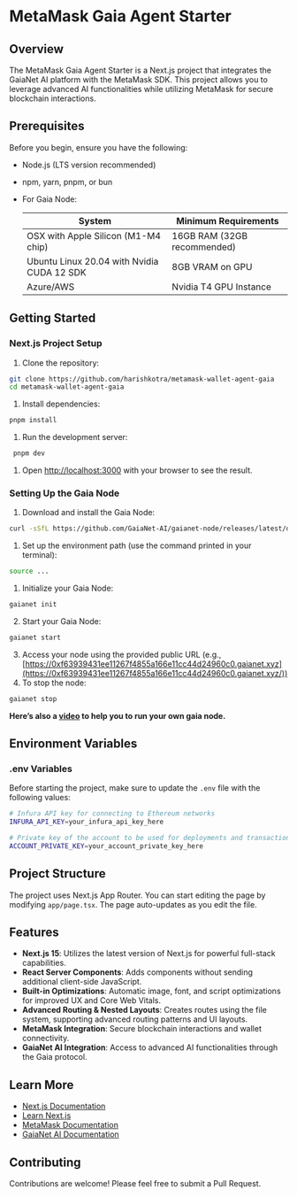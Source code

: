 # MetaMask Gaia Agent Starter

## Overview

The MetaMask Gaia Agent Starter is a Next.js project that integrates the GaiaNet AI platform with the MetaMask SDK. This project allows you to leverage advanced AI functionalities while utilizing MetaMask for secure blockchain interactions.

## Prerequisites

Before you begin, ensure you have the following:

- Node.js (LTS version recommended)
- npm, yarn, pnpm, or bun
- For Gaia Node:
    
    
    | System | Minimum Requirements |
    | --- | --- |
    | OSX with Apple Silicon (M1-M4 chip) | 16GB RAM (32GB recommended) |
    | Ubuntu Linux 20.04 with Nvidia CUDA 12 SDK | 8GB VRAM on GPU |
    | Azure/AWS | Nvidia T4 GPU Instance |

## Getting Started

### Next.js Project Setup

1. Clone the repository:

```bash
git clone https://github.com/harishkotra/metamask-wallet-agent-gaia
cd metamask-wallet-agent-gaia

```

1. Install dependencies:

```bash
pnpm install

```

1. Run the development server:

```bash
 pnpm dev

```

1. Open [http://localhost:3000](http://localhost:3000/) with your browser to see the result.

### Setting Up the Gaia Node

1. Download and install the Gaia Node:

```bash
curl -sSfL https://github.com/GaiaNet-AI/gaianet-node/releases/latest/download/install.sh | bash

```

1. Set up the environment path (use the command printed in your terminal):

```bash
source ...

```

1. Initialize your Gaia Node:

```bash
gaianet init

```

2. Start your Gaia Node:

```bash
gaianet start

```

3. Access your node using the provided public URL (e.g., [https://0xf63939431ee11267f4855a166e11cc44d24960c0.gaianet.xyz](https://0xf63939431ee11267f4855a166e11cc44d24960c0.gaianet.xyz/))
4. To stop the node:

```bash
gaianet stop

```

**Here’s also a [video](https://youtu.be/LVYXtg39t6c?si=rz2n_zyxufk9EXsa) to help you to run your own gaia node.**


## Environment Variables

### .env Variables

Before starting the project, make sure to update the `.env` file with the following values:

```bash
# Infura API key for connecting to Ethereum networks
INFURA_API_KEY=your_infura_api_key_here

# Private key of the account to be used for deployments and transactions
ACCOUNT_PRIVATE_KEY=your_account_private_key_here

```

## Project Structure

The project uses Next.js App Router. You can start editing the page by modifying `app/page.tsx`. The page auto-updates as you edit the file.

## Features

- **Next.js 15**: Utilizes the latest version of Next.js for powerful full-stack capabilities.
- **React Server Components**: Adds components without sending additional client-side JavaScript.
- **Built-in Optimizations**: Automatic image, font, and script optimizations for improved UX and Core Web Vitals.
- **Advanced Routing & Nested Layouts**: Creates routes using the file system, supporting advanced routing patterns and UI layouts.
- **MetaMask Integration**: Secure blockchain interactions and wallet connectivity.
- **GaiaNet AI Integration**: Access to advanced AI functionalities through the Gaia protocol.

## Learn More

- [Next.js Documentation](https://nextjs.org/docs)
- [Learn Next.js](https://nextjs.org/learn)
- [MetaMask Documentation](https://docs.metamask.io/)
- [GaiaNet AI Documentation](https://docs.gaianet.ai/)

## Contributing

Contributions are welcome! Please feel free to submit a Pull Request.
